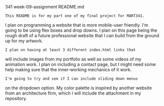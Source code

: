 <!--  --> 341 week-09-assignment README.md

    This README is for my part one of my final project for MART341.
I plan on programming a website that is more mobile-user friendly.
I'm going to be using flex boxes and drop downs. I plan on this page
being the rough draft of a future professional website that I
can build from the ground up for my artwork.

    I plan on having at least 3 different index.html links that
will include images from my portfolio as well as some videos of
my animation work. I plan on including a contact page, but I
might need some help making sure that the inner-working mechanics
of it work.

    I'm going to try and see if I can include sliding down menus
on the dropdown option. My color palette is inspired by another website from an architecture firm, which I will include the attachment in my repository. 
